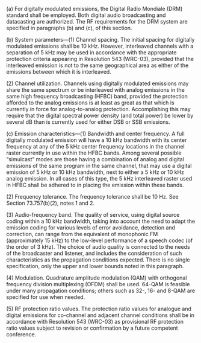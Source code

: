 (a) For digitally modulated emissions, the Digital Radio Mondiale (DRM) standard shall be employed. Both digital audio broadcasting and datacasting are authorized. The RF requirements for the DRM system are specified in paragraphs (b) and (c), of this section.
              

(b) System parameters—(1) Channel spacing. The initial spacing for digitally modulated emissions shall be 10 kHz. However, interleaved channels with a separation of 5 kHz may be used in accordance with the appropriate protection criteria appearing in Resolution 543 (WRC-03), provided that the interleaved emission is not to the same geographical area as either of the emissions between which it is interleaved.

(2) Channel utilization. Channels using digitally modulated emissions may share the same spectrum or be interleaved with analog emissions in the same high frequency broadcasting (HFBC) band, provided the protection afforded to the analog emissions is at least as great as that which is currently in force for analog-to-analog protection. Accomplishing this may require that the digital spectral power density (and total power) be lower by several dB than is currently used for either DSB or SSB emissions.

(c) Emission characteristics—(1) Bandwidth and center frequency. A full digitally modulated emission will have a 10 kHz bandwidth with its center frequency at any of the 5 kHz center frequency locations in the channel raster currently in use within the HFBC bands. Among several possible “simulcast” modes are those having a combination of analog and digital emissions of the same program in the same channel, that may use a digital emission of 5 kHz or 10 kHz bandwidth, next to either a 5 kHz or 10 kHz analog emission. In all cases of this type, the 5 kHz interleaved raster used in HFBC shall be adhered to in placing the emission within these bands.

(2) Frequency tolerance. The frequency tolerance shall be 10 Hz. See Section 73.757(b)(2), notes 1 and 2.

(3) Audio-frequency band. The quality of service, using digital source coding within a 10 kHz bandwidth, taking into account the need to adapt the emission coding for various levels of error avoidance, detection and correction, can range from the equivalent of monophonic FM (approximately 15 kHz) to the low-level performance of a speech codec (of the order of 3 kHz). The choice of audio quality is connected to the needs of the broadcaster and listener, and includes the consideration of such characteristics as the propagation conditions expected. There is no single specification, only the upper and lower bounds noted in this paragraph.

(4) Modulation. Quadrature amplitude modulation (QAM) with orthogonal frequency division multiplexing (OFDM) shall be used. 64-QAM is feasible under many propagation conditions; others such as 32-, 16- and 8-QAM are specified for use when needed.

(5) RF protection ratio values. The protection ratio values for analogue and digital emissions for co-channel and adjacent channel conditions shall be in accordance with Resolution 543 (WRC-03) as provisional RF protection ratio values subject to revision or confirmation by a future competent conference.

